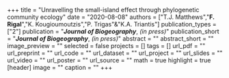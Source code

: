 +++
title = "Unravelling the small-island effect through phylogenetic community ecology"
date = "2020-08-08"
authors = ["T.J. Matthews","**F. Rigal**","K. Kougioumoutzis","P. Trigas"&"K.A. Triantis"]
publication_types = ["2"]
publication = "**_Journal of Biogeography_**, _(in press)_"
publication_short = "**_Journal of Biogeography_**, _(in press)_"
abstract = ""
abstract_short = ""
image_preview = ""
selected = false
projects = []
tags = []
url_pdf = ""
url_preprint = ""
url_code = ""
url_dataset = ""
url_project = ""
url_slides = ""
url_video = ""
url_poster = ""
url_source = ""
math = true
highlight = true
[header]
image = ""
caption = ""
+++
